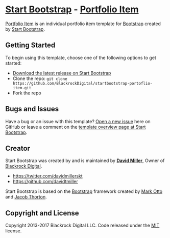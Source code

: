 # [Start Bootstrap](http://startbootstrap.com/) - [Portfolio Item](http://startbootstrap.com/template-overviews/portfolio-item/)

[Portfolio Item](http://startbootstrap.com/template-overviews/portfolio-item/) is an individual portfolio item template for [Bootstrap](http://getbootstrap.com/) created by [Start Bootstrap](http://startbootstrap.com/).

## Getting Started

To begin using this template, choose one of the following options to get started:
* [Download the latest release on Start Bootstrap](http://startbootstrap.com/template-overviews/portoflio-item/)
* Clone the repo: `git clone https://github.com/BlackrockDigital/startbootstrap-portoflio-item.git`
* Fork the repo

## Bugs and Issues

Have a bug or an issue with this template? [Open a new issue](https://github.com/BlackrockDigital/startbootstrap-portoflio-item/issues) here on GitHub or leave a comment on the [template overview page at Start Bootstrap](http://startbootstrap.com/template-overviews/portoflio-item/).

## Creator

Start Bootstrap was created by and is maintained by **[David Miller](http://davidmiller.io/)**, Owner of [Blackrock Digital](http://blackrockdigital.io/).

* https://twitter.com/davidmillerskt
* https://github.com/davidtmiller

Start Bootstrap is based on the [Bootstrap](http://getbootstrap.com/) framework created by [Mark Otto](https://twitter.com/mdo) and [Jacob Thorton](https://twitter.com/fat).

## Copyright and License

Copyright 2013-2017 Blackrock Digital LLC. Code released under the [MIT](https://github.com/BlackrockDigital/startbootstrap-portoflio-item/blob/gh-pages/LICENSE) license.